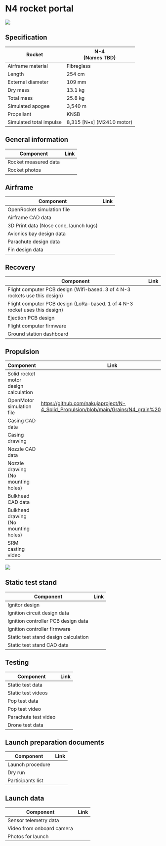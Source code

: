 # N4 rocket portal

![](image/n4-or.webp)

## Specification

| Rocket | N-4  <br>(Names TBD) |
| --- | --- |
| Airframe material | Fibreglass |
| Length | 254 cm |
| External diameter | 109 mm |
| Dry mass | 13.1 kg |
| Total mass | 25.8 kg |
| Simulated apogee | 3,540 m |
| Propellant | KNSB |
| Simulated total impulse | 8,315 \[N•s\] (M2410 motor) |

## General information

| Component         | Link  | 
|---|---|
| Rocket measured data | |
| Rocket photos | |

## Airframe
| Component         | Link  | 
|---|---|
| OpenRocket simulation file |   |
| Airframe CAD data   |   |
| 3D Print data (Nose cone, launch lugs)| |
| Avionics bay design data | |
| Parachute design data | |
| Fin design data | |

## Recovery
| Component         | Link  | 
|---|---|
| Flight computer PCB design (Wifi-based. 3 of 4 N-3 rockets use this design) | []() |
| Flight computer PCB design (LoRa-based. 1 of 4 N-3 rocket uses this design) | []() |
| Ejection PCB design | []() |
| Flight computer firmware |   |  
| Ground station dashboard |  | 


## Propulsion

| Component         | Link  | 
|---|---|
| Solid rocket motor design calculation  |   |
| OpenMotor simulation file | https://github.com/nakujaproject/N-4_Solid_Propulsion/blob/main/Grains/N4_grain%20design.ric |  
| Casing CAD data  |  |  
| Casing drawing  | |
| Nozzle CAD data  |  |  
| Nozzle drawing (No mounting holes)  |   |  
| Bulkhead CAD data |   |  
| Bulkhead drawing (No mounting holes) | |
| SRM casting video| | 

![](image/n4_motor.jpeg)

## Static test stand
| Component         | Link  | 
|---|---|
| Ignitor design | |
| Ignition circuit design data | | 
| Ignition controller PCB design data | |
| Ignition controller firmware | | 
| Static test stand design calculation |  |
| Static test stand CAD data | |


## Testing
| Component         | Link  | 
|---|---|
| Static test data| |
| Static test videos | | 
| Pop test data| |
| Pop test video| |
| Parachute test video| |
| Drone test data |  |


## Launch preparation documents
| Component         | Link  | 
|---|---|
| Launch procedure | |
| Dry run | |
| Participants list || 


## Launch data
| Component         | Link  | 
|---|---|
| Sensor telemetry data | |
| Video from onboard camera  | |
| Photos for launch | |


